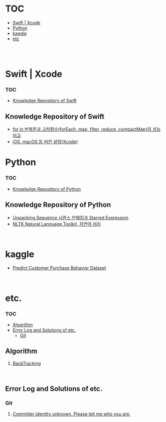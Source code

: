 

# TOC

- [Swift | Xcode](#swift--xcode)
- [Python](#python)
- [kaggle](#kaggle)
- [etc](#etc)

<br>
<br>

# Swift | Xcode

### TOC

- [Knowledge Repository of Swift](#knowledge-repository-of-swift)


## Knowledge Repository of Swift
- [for in 반복문과 고차함수(forEach, map, filter, reduce, compactMap)의 성능 비교](swift/performance_between_for_in_loop_and_high_order_function.md)
- [iOS, macOS 등 버전 설정(Xcode)](swift/set-versions-in-xcode.md)



# Python

### TOC

- [Knowledge Repository of Python](#knowledge-repository-of-python)

## Knowledge Repository of Python
- [Unpacking Sequence 시퀀스 언패킹과 Starred Expression](python/packing_and_unpacking.md)
- [NLTK Natural Language Toolkit, 자연어 처리](python/nltk.md)

<br>

<!-- - [python + 가상환경 + 다양한 라이브러리 + 협업 + 깃 조건에서 의존성 관리를 어떻게 해야할까?](python/how_to_manage_dependencies_under_python_venv_collaboration_git.md) -->
<!-- - Endpoint를 효율적으로 관리하는 몇 가지 방법 -->
<!-- - Python의 데코레이터들, @classmethod, @unique? -->
<!-- - Python은 콘솔에 언제, 왜 출력할까? -->
<!-- - Python의 에러핸들링 -->
<!-- - python의 중첩, 콜백에서 벗어나기 -->

<!-- # Swift -->

# kaggle
- [Predict Customer Purchase Behavior Dataset](kaggle/customerPurchaseBehavior/README.md)

<br>

# etc.

### TOC


- [Algorithm](#algorithm)
- [Error Log and Solutions of etc.](#error-log-and-solutions-of-etc)
    - [Git](#git)


## Algorithm

1. [BackTracking](etc/algorithm/backtracking.md)

<br>

## Error Log and Solutions of etc.

### Git

1. [Committer identity unknown, Please tell me who you are.](etc/git/committer_identity_unknown.md)
